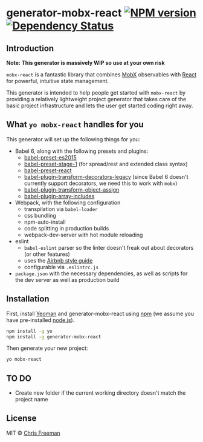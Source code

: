# generator-mobx-react [![NPM version][npm-image]][npm-url] [![Dependency Status][daviddm-image]][daviddm-url]
>

## Introduction

**Note: This generator is massively WIP so use at your own risk**

`mobx-react` is a fantastic library that combines [MobX](https://github.com/mobxjs/mobx) observables with [React](https://facebook.github.io/react/) for powerful, intuitive state management.

This generator is intended to help people get started with `mobx-react` by providing a relatively lightweight project generator that takes care of the basic project infrastructure and lets the user get started coding right away.

## What `yo mobx-react` handles for you

This generator will set up the following things for you:

- Babel 6, along with the following presets and plugins:
    - [babel-preset-es2015](http://babeljs.io/docs/plugins/preset-es2015/)
    - [babel-preset-stage-1](https://babeljs.io/docs/plugins/preset-stage-1/) (for spread/rest and extended class syntax)
    - [babel-preset-react](http://babeljs.io/docs/plugins/preset-react/)
    - [babel-plugin-transform-decorators-legacy](https://github.com/loganfsmyth/babel-plugin-transform-decorators-legacy) (since Babel 6 doesn't currently support decorators, we need this to work with `mobx`)
    - [babel-plugin-transform-object-assign](http://babeljs.io/docs/plugins/transform-object-assign/)
    - [babel-plugin-array-includes](https://github.com/stoeffel/babel-plugin-array-includes)
- Webpack, with the following configuration
    - transpilation via `babel-loader`
    - css bundling
    - npm-auto-install
    - code splitting in production builds
    - webpack-dev-server with hot module reloading
- eslint
    - `babel-eslint` parser so the linter doesn't freak out about decorators (or other features)
    - uses the [Airbnb style guide](https://github.com/airbnb/javascript)
    - configurable via `.eslintrc.js`
- `package.json` with the necessary dependencies, as well as scripts for the dev server as well as production build

## Installation

First, install [Yeoman](http://yeoman.io) and generator-mobx-react using [npm](https://www.npmjs.com/) (we assume you have pre-installed [node.js](https://nodejs.org/)).

```bash
npm install -g yo
npm install -g generator-mobx-react
```

Then generate your new project:

```bash
yo mobx-react
```

## TO DO

- Create new folder if the current working directory doesn't match the project name

## License

MIT © [Chris Freeman]()


[npm-image]: https://badge.fury.io/js/generator-mobx-react.svg
[npm-url]: https://npmjs.org/package/generator-mobx-react
[travis-image]: https://travis-ci.org/cafreeman/generator-mobx-react.svg?branch=master
[travis-url]: https://travis-ci.org/cafreeman/generator-mobx-react
[daviddm-image]: https://david-dm.org/cafreeman/generator-mobx-react.svg?theme=shields.io
[daviddm-url]: https://david-dm.org/cafreeman/generator-mobx-react
